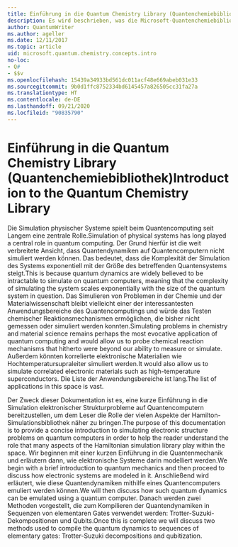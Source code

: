 ```yaml
---
title: Einführung in die Quantum Chemistry Library (Quantenchemiebibliothek)
description: Es wird beschrieben, was die Microsoft-Quantenchemiebibliothek ist und wie sie genutzt wird, um auf Quantencomputern elektronische Strukturprobleme zu simulieren.
author: QuantumWriter
ms.author: ageller
ms.date: 12/11/2017
ms.topic: article
uid: microsoft.quantum.chemistry.concepts.intro
no-loc:
- Q#
- $$v
ms.openlocfilehash: 15439a34933bd561dc011acf48e669abeb031e33
ms.sourcegitcommit: 9b0d1ffc8752334bd6145457a826505cc31fa27a
ms.translationtype: HT
ms.contentlocale: de-DE
ms.lasthandoff: 09/21/2020
ms.locfileid: "90835790"
---
```

# <a name="introduction-to-the-quantum-chemistry-library"></a><span data-ttu-id="c3e08-103">Einführung in die Quantum Chemistry Library (Quantenchemiebibliothek)</span><span class="sxs-lookup"><span data-stu-id="c3e08-103">Introduction to the Quantum Chemistry Library</span></span>

<span data-ttu-id="c3e08-104">Die Simulation physischer Systeme spielt beim Quantencomputing seit Langem eine zentrale Rolle.</span><span class="sxs-lookup"><span data-stu-id="c3e08-104">Simulation of physical systems has long played a central role in quantum computing.</span></span>  <span data-ttu-id="c3e08-105">Der Grund hierfür ist die weit verbreitete Ansicht, dass Quantendynamiken auf Quantencomputern nicht simuliert werden können. Das bedeutet, dass die Komplexität der Simulation des Systems exponentiell mit der Größe des betreffenden Quantensystems steigt.</span><span class="sxs-lookup"><span data-stu-id="c3e08-105">This is because quantum dynamics are widely believed to be intractable to simulate on quantum computers, meaning that the complexity of simulating the system scales exponentially with the size of the quantum system in question.</span></span>  <span data-ttu-id="c3e08-106">Das Simulieren von Problemen in der Chemie und der Materialwissenschaft bleibt vielleicht einer der interessantesten Anwendungsbereiche des Quantencomputings und würde das Testen chemischer Reaktionsmechanismen ermöglichen, die bisher nicht gemessen oder simuliert werden konnten.</span><span class="sxs-lookup"><span data-stu-id="c3e08-106">Simulating problems in chemistry and material science remains perhaps the most evocative application of quantum computing and would allow us to probe chemical reaction mechanisms that hitherto were beyond our ability to measure or simulate.</span></span>  <span data-ttu-id="c3e08-107">Außerdem könnten korrelierte elektronische Materialien wie Hochtemperatursupraleiter simuliert werden.</span><span class="sxs-lookup"><span data-stu-id="c3e08-107">It would also allow us to simulate correlated electronic materials such as high-temperature superconductors.</span></span> <span data-ttu-id="c3e08-108">Die Liste der Anwendungsbereiche ist lang.</span><span class="sxs-lookup"><span data-stu-id="c3e08-108">The list of applications in this space is vast.</span></span>

<span data-ttu-id="c3e08-109">Der Zweck dieser Dokumentation ist es, eine kurze Einführung in die Simulation elektronischer Strukturprobleme auf Quantencomputern bereitzustellen, um dem Leser die Rolle der vielen Aspekte der Hamilton-Simulationsbibliothek näher zu bringen.</span><span class="sxs-lookup"><span data-stu-id="c3e08-109">The purpose of this documentation is to provide a concise introduction to simulating electronic structure problems on quantum computers in order to help the reader understand the role that many aspects of the Hamiltonian simulation library play within the space.</span></span>  <span data-ttu-id="c3e08-110">Wir beginnen mit einer kurzen Einführung in die Quantenmechanik und erläutern dann, wie elektronische Systeme darin modelliert werden.</span><span class="sxs-lookup"><span data-stu-id="c3e08-110">We begin with a brief introduction to quantum mechanics and then proceed to discuss how electronic systems are modeled in it.</span></span>  <span data-ttu-id="c3e08-111">Anschließend wird erläutert, wie diese Quantendynamiken mithilfe eines Quantencomputers emuliert werden können.</span><span class="sxs-lookup"><span data-stu-id="c3e08-111">We will then discuss how such quantum dynamics can be emulated using a quantum computer.</span></span>  <span data-ttu-id="c3e08-112">Danach werden zwei Methoden vorgestellt, die zum Kompilieren der Quantendynamiken in Sequenzen von elementaren Gates verwendet werden: Trotter-Suzuki-Dekompositionen und Qubits.</span><span class="sxs-lookup"><span data-stu-id="c3e08-112">Once this is complete we will discuss two methods used to compile the quantum dynamics to sequences of elementary gates: Trotter-Suzuki decompositions and qubitization.</span></span>
